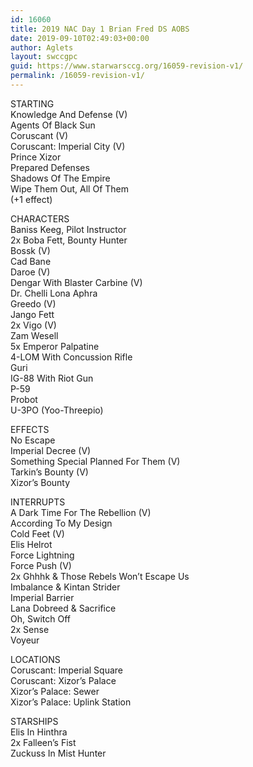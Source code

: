 ```yaml
---
id: 16060
title: 2019 NAC Day 1 Brian Fred DS AOBS
date: 2019-09-10T02:49:03+00:00
author: Aglets
layout: swccgpc
guid: https://www.starwarsccg.org/16059-revision-v1/
permalink: /16059-revision-v1/
---
```

STARTING  
Knowledge And Defense (V)  
Agents Of Black Sun  
Coruscant (V)  
Coruscant: Imperial City (V)  
Prince Xizor  
Prepared Defenses  
Shadows Of The Empire  
Wipe Them Out, All Of Them  
(+1 effect)

CHARACTERS  
Baniss Keeg, Pilot Instructor  
2x Boba Fett, Bounty Hunter  
Bossk (V)  
Cad Bane  
Daroe (V)  
Dengar With Blaster Carbine (V)  
Dr. Chelli Lona Aphra  
Greedo (V)  
Jango Fett  
2x Vigo (V)  
Zam Wesell  
5x Emperor Palpatine  
4-LOM With Concussion Rifle  
Guri  
IG-88 With Riot Gun  
P-59  
Probot  
U-3PO (Yoo-Threepio)

EFFECTS  
No Escape  
Imperial Decree (V)  
Something Special Planned For Them (V)  
Tarkin&#8217;s Bounty (V)  
Xizor&#8217;s Bounty

INTERRUPTS  
A Dark Time For The Rebellion (V)  
According To My Design  
Cold Feet (V)  
Elis Helrot  
Force Lightning  
Force Push (V)  
2x Ghhhk & Those Rebels Won&#8217;t Escape Us  
Imbalance & Kintan Strider  
Imperial Barrier  
Lana Dobreed & Sacrifice  
Oh, Switch Off  
2x Sense  
Voyeur

LOCATIONS  
Coruscant: Imperial Square  
Coruscant: Xizor&#8217;s Palace  
Xizor&#8217;s Palace: Sewer  
Xizor&#8217;s Palace: Uplink Station

STARSHIPS  
Elis In Hinthra  
2x Falleen&#8217;s Fist  
Zuckuss In Mist Hunter